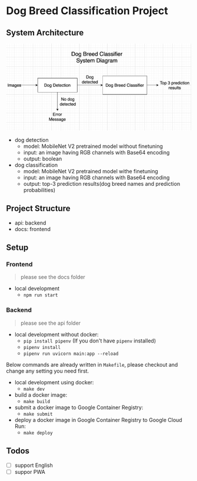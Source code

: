 # Dog Breed Classification Project

## System Architecture

![](system-diagram.png)

- dog detection
  - model: MobileNet V2 pretrained model without finetuning
  - input: an image having RGB channels with Base64 encoding
  - output: boolean
- dog classification
  - model: MobileNet V2 pretrained model withe finetuning
  - input: an image having RGB channels with Base64 encoding
  - output: top-3 prediction results(dog breed names and prediction probabilities)

## Project Structure

- api: backend
- docs: frontend

## Setup

### Frontend

> please see the docs folder

- local development
  - `npm run start`

### Backend

> please see the api folder

- local development without docker:
  - `pip install pipenv` (If you don't have `pipenv` installed)
  - `pipenv install`
  - `pipenv run uvicorn main:app --reload`

Below commands are already written in `Makefile`, please checkout and change any setting you need first.
- local development using docker:
  - `make dev`
- build a docker image:
  - `make build`
- submit a docker image to Google Container Registry:
  - `make submit`
- deploy a docker image in Google Container Registry to Google Cloud Run:
  - `make deploy`


## Todos

- [ ] support English
- [ ] suppor PWA